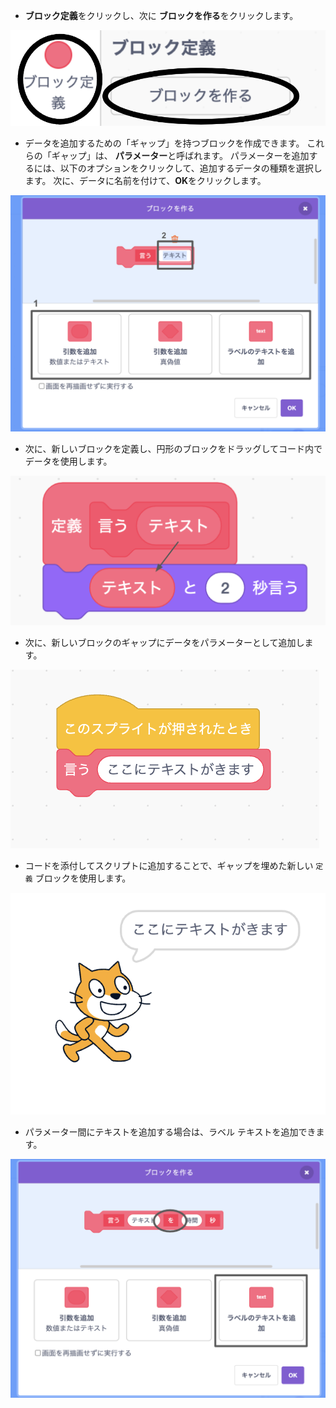 + **ブロック定義**をクリックし、次に **ブロックを作る**をクリックします。

![ブロック定義](images/my-blocks-annotated.png)

+ データを追加するための「ギャップ」を持つブロックを作成できます。 これらの「ギャップ」は、 **パラメーター**と呼ばれます。 パラメーターを追加するには、以下のオプションをクリックして、追加するデータの種類を選択します。 次に、データに名前を付けて、**OK**をクリックします。

![パラメーターを使って新しいブロックを作る](images/parameter-create-annotated.png)

+ 次に、新しいブロックを定義し、円形のブロックをドラッグしてコード内でデータを使用します。

![パラメーターを使って新しいブロックを定義する](images/parameter-define-annotated.png)

+ 次に、新しいブロックのギャップにデータをパラメーターとして追加します。

![新しいブロックをパラメーターと共に使う](images/parameter-use.png)

+ コードを添付してスクリプトに追加することで、ギャップを埋めた新しい `定義` ブロックを使用します。

![新しいブロックをパラメーターと共に試す](images/parameter-test.png)

+ パラメーター間にテキストを追加する場合は、ラベル テキストを追加できます。

![パラメーターを使って新しいブロックを作る](images/parameter-label-text-annotated.png)